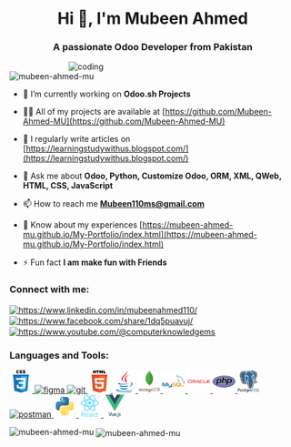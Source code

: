 <h1 align="center">Hi 👋, I'm Mubeen Ahmed</h1>
<h3 align="center">A passionate Odoo Developer from Pakistan</h3>

<img align="right" alt="coding" width="400" src="https://www.google.com/url?sa=i&url=https%3A%2F%2Fgithub.com%2FAnmol-Baranwal%2FCool-GIFs-For-GitHub&psig=AOvVaw3kX5A7eesYR5xvoP0Xcz-1&ust=1747663715738000&source=images&cd=vfe&opi=89978449&ved=0CBMQjRxqFwoTCNCJ5uiYrY0DFQAAAAAdAAAAABAT">


<p align="left"> <img src="https://komarev.com/ghpvc/?username=mubeen-ahmed-mu&label=Profile%20views&color=0e75b6&style=flat" alt="mubeen-ahmed-mu" /> </p>

- 🔭 I’m currently working on **Odoo.sh Projects**

- 👨‍💻 All of my projects are available at [https://github.com/Mubeen-Ahmed-MU](https://github.com/Mubeen-Ahmed-MU)

- 📝 I regularly write articles on [https://learningstudywithus.blogspot.com/](https://learningstudywithus.blogspot.com/)

- 💬 Ask me about **Odoo, Python, Customize Odoo, ORM, XML, QWeb, HTML, CSS, JavaScript**

- 📫 How to reach me **Mubeen110ms@gmail.com**

- 📄 Know about my experiences [https://mubeen-ahmed-mu.github.io/My-Portfolio/index.html](https://mubeen-ahmed-mu.github.io/My-Portfolio/index.html)

- ⚡ Fun fact **I am make fun with Friends**

<h3 align="left">Connect with me:</h3>
<p align="left">
<a href="https://linkedin.com/in/https://www.linkedin.com/in/mubeenahmed110/" target="blank"><img align="center" src="https://raw.githubusercontent.com/rahuldkjain/github-profile-readme-generator/master/src/images/icons/Social/linked-in-alt.svg" alt="https://www.linkedin.com/in/mubeenahmed110/" height="30" width="40" /></a>
<a href="https://fb.com/https://www.facebook.com/share/1dq5puavuj/" target="blank"><img align="center" src="https://raw.githubusercontent.com/rahuldkjain/github-profile-readme-generator/master/src/images/icons/Social/facebook.svg" alt="https://www.facebook.com/share/1dq5puavuj/" height="30" width="40" /></a>
<a href="https://www.youtube.com/c/https://www.youtube.com/@computerknowledgems" target="blank"><img align="center" src="https://raw.githubusercontent.com/rahuldkjain/github-profile-readme-generator/master/src/images/icons/Social/youtube.svg" alt="https://www.youtube.com/@computerknowledgems" height="30" width="40" /></a>
</p>

<h3 align="left">Languages and Tools:</h3>
<p align="left"> <a href="https://www.w3schools.com/css/" target="_blank" rel="noreferrer"> <img src="https://raw.githubusercontent.com/devicons/devicon/master/icons/css3/css3-original-wordmark.svg" alt="css3" width="40" height="40"/> </a> <a href="https://www.figma.com/" target="_blank" rel="noreferrer"> <img src="https://www.vectorlogo.zone/logos/figma/figma-icon.svg" alt="figma" width="40" height="40"/> </a> <a href="https://git-scm.com/" target="_blank" rel="noreferrer"> <img src="https://www.vectorlogo.zone/logos/git-scm/git-scm-icon.svg" alt="git" width="40" height="40"/> </a> <a href="https://www.w3.org/html/" target="_blank" rel="noreferrer"> <img src="https://raw.githubusercontent.com/devicons/devicon/master/icons/html5/html5-original-wordmark.svg" alt="html5" width="40" height="40"/> </a> <a href="https://www.java.com" target="_blank" rel="noreferrer"> <img src="https://raw.githubusercontent.com/devicons/devicon/master/icons/java/java-original.svg" alt="java" width="40" height="40"/> </a> <a href="https://www.mongodb.com/" target="_blank" rel="noreferrer"> <img src="https://raw.githubusercontent.com/devicons/devicon/master/icons/mongodb/mongodb-original-wordmark.svg" alt="mongodb" width="40" height="40"/> </a> <a href="https://www.mysql.com/" target="_blank" rel="noreferrer"> <img src="https://raw.githubusercontent.com/devicons/devicon/master/icons/mysql/mysql-original-wordmark.svg" alt="mysql" width="40" height="40"/> </a> <a href="https://www.oracle.com/" target="_blank" rel="noreferrer"> <img src="https://raw.githubusercontent.com/devicons/devicon/master/icons/oracle/oracle-original.svg" alt="oracle" width="40" height="40"/> </a> <a href="https://www.php.net" target="_blank" rel="noreferrer"> <img src="https://raw.githubusercontent.com/devicons/devicon/master/icons/php/php-original.svg" alt="php" width="40" height="40"/> </a> <a href="https://www.postgresql.org" target="_blank" rel="noreferrer"> <img src="https://raw.githubusercontent.com/devicons/devicon/master/icons/postgresql/postgresql-original-wordmark.svg" alt="postgresql" width="40" height="40"/> </a> <a href="https://postman.com" target="_blank" rel="noreferrer"> <img src="https://www.vectorlogo.zone/logos/getpostman/getpostman-icon.svg" alt="postman" width="40" height="40"/> </a> <a href="https://www.python.org" target="_blank" rel="noreferrer"> <img src="https://raw.githubusercontent.com/devicons/devicon/master/icons/python/python-original.svg" alt="python" width="40" height="40"/> </a> <a href="https://reactjs.org/" target="_blank" rel="noreferrer"> <img src="https://raw.githubusercontent.com/devicons/devicon/master/icons/react/react-original-wordmark.svg" alt="react" width="40" height="40"/> </a> <a href="https://vuejs.org/" target="_blank" rel="noreferrer"> <img src="https://raw.githubusercontent.com/devicons/devicon/master/icons/vuejs/vuejs-original-wordmark.svg" alt="vuejs" width="40" height="40"/> </a> </p>

<p><img align="left" src="https://github-readme-stats.vercel.app/api/top-langs?username=mubeen-ahmed-mu&show_icons=true&locale=en&layout=compact" alt="mubeen-ahmed-mu" /></p>

<p>&nbsp;<img align="center" src="https://github-readme-stats.vercel.app/api?username=mubeen-ahmed-mu&show_icons=true&locale=en" alt="mubeen-ahmed-mu" /></p>
